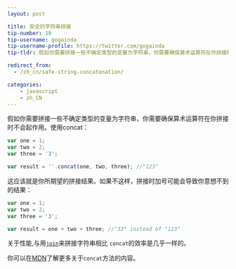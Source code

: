 ```yaml
---
layout: post

title: 安全的字符串拼接
tip-number: 19
tip-username: gogainda
tip-username-profile: https://twitter.com/gogainda
tip-tldr: 假如你需要拼接一些不确定类型的变量为字符串，你需要确保算术运算符在你拼接时不会起作用。使用concat

redirect_from:
  - /zh_cn/safe-string-concatenation/

categories:
    - javascript
    - zh_CN
---
```


假如你需要拼接一些不确定类型的变量为字符串，你需要确保算术运算符在你拼接时不会起作用。使用concat：

```javascript
var one = 1;
var two = 2;
var three = '3';

var result = ''.concat(one, two, three); //"123"
```

这应该就是你所期望的拼接结果。如果不这样，拼接时加号可能会导致你意想不到的结果：

```javascript
var one = 1;
var two = 2;
var three = '3';

var result = one + two + three; //"33" instead of "123"
```

关于性能,与用[```join```](http://www.sitepoint.com/javascript-fast-string-concatenation/)来拼接字符串相比 ```concat```的效率是几乎一样的。

你可以在[MDN](https://developer.mozilla.org/zh-CN/docs/Web/JavaScript/Reference/Global_Objects/Function/apply)了解更多关于```concat```方法的内容。
